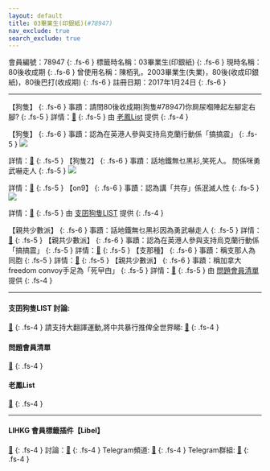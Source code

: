 ```yaml
---
layout: default
title: 03畢業生(印銀紙)(#78947)
nav_exclude: true
search_exclude: true
---
```


會員編號：78947
{: .fs-6 }
標籤時名稱：03畢業生(印銀紙)
{: .fs-6 }
現時名稱：80後收成期
{: .fs-6 }
曾使用名稱：陳栢乳，2003畢業生(失業)，80後(收成印銀紙)，80後巴打(收成期)
{: .fs-6 }
註冊日期：2017年1月24日
{: .fs-6 }

---

<div class="code-example" markdown="1">

【狗隻】
{: .fs-6 }
事蹟：請問80後收成期(狗隻#78947)你屙尿嗰陣起左腳定右腳?
{: .fs-5 }
詳情：[🔗](https://lih.kg/2917593)
{: .fs-5 }
由 [老鳳List](#老鳳list) 提供
{: .fs-4 }

</div>
<div class="code-example" markdown="1">

【狗隻】
{: .fs-6 }
事蹟：認為在英港人參與支持烏克蘭行動係「搞搞震」
{: .fs-5 }
![](https://na.cx/i/F1CuW2O.png)


詳情：[🔗](https://lih.kg/bionhcV)
{: .fs-5 }
【狗隻2】
{: .fs-6 }
事蹟：話地鐵無乜黑衫,笑死人。 問係咪勇武嚇走人
{: .fs-5 }
![](https://na.cx/i/QUc3g3f.png)


詳情：[🔗](https://lih.kg/1336820)
{: .fs-5 }
【on9】
{: .fs-6 }
事蹟：認為講「共存」係泯滅人性
{: .fs-5 }
![](https://na.cx/i/MdR31vq.png)


詳情：[🔗](https://lih.kg/ipCLCT)
{: .fs-5 }
由 [支囝狗隻LIST](#支囝狗隻list-討論) 提供
{: .fs-4 }

</div>
<div class="code-example" markdown="1">

【親共少數派】
{: .fs-6 }
事蹟：話地鐵無乜黑衫因為勇武嚇走人
{: .fs-5 }
詳情：[🔗](https://lih.kg/1336820)
{: .fs-5 }
【親共少數派】
{: .fs-6 }
事蹟：認為在英港人參與支持烏克蘭行動係「搞搞震」
{: .fs-5 }
詳情：[🔗](https://lih.kg/bionhcV)
{: .fs-5 }
【支那種】
{: .fs-6 }
事蹟：稱支那人為同胞
{: .fs-5 }
詳情：[🔗](https://lih.kg/ispirT)
{: .fs-5 }
【親共少數派】
{: .fs-6 }
事蹟：稱加拿大freedom convoy手足為「死曱甴」
{: .fs-5 }
詳情：[🔗](https://lih.kg/bhOunDV)
{: .fs-5 }
由 [問題會員清單](#問題會員清單) 提供
{: .fs-4 }

</div>

---

#### 支囝狗隻LIST 討論: 
[🔗](https://lih.kg/2908480)
{: .fs-4 }
請支持大翻譯運動,將中共暴行推俾全世界睇: [🔗](https://twitter.com/tgtm_official)
{: .fs-4 }
#### 問題會員清單
[🔗](https://github.com/V4KFDgEw8T/rccnmlhnzv)
{: .fs-4 }
#### 老鳳List
[🔗](https://lihkg.com/thread/2808424)
{: .fs-4 }

---

#### LIHKG 會員標籤插件【Libel】
[🔗](https://kitce.github.io/libel)
{: .fs-4 }
討論：[🔗](https://lih.kg/2841778)
{: .fs-4 }
Telegram頻道: [🔗](https://t.me/LibelOfficialChannel)
{: .fs-4 }
Telegram群組: [🔗](https://t.me/LibelOfficialGroup)
{: .fs-4 }
